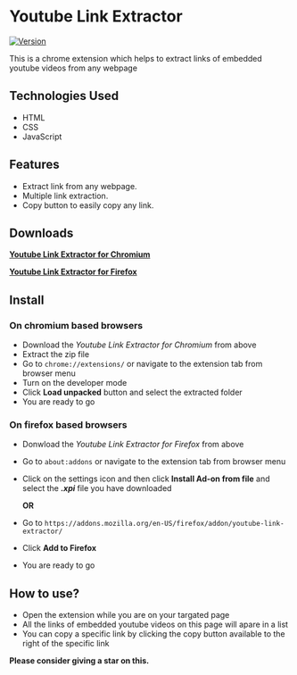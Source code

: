 # Youtube Link Extractor

[![Version](https://img.shields.io/badge/version-1.0.1-blue.svg)](https://github.com/rionislam/youtube-link-extractor/releases/tag/v1.0.1)

This is a chrome extension which helps to extract links of embedded youtube videos from any webpage

## Technologies Used

- HTML
- CSS
- JavaScript

## Features

- Extract link from any webpage.
- Multiple link extraction.
- Copy button to easily copy any link.

## Downloads

 **[Youtube Link Extractor for Chromium](https://raw.githubusercontent.com/rionislam/Youtube-Link-Extractor/Chromium/build/Youtube-LInk-Extractor-1.0(Chromium).zip)**

 **[Youtube Link Extractor for Firefox](https://raw.githubusercontent.com/rionislam/Youtube-Link-Extractor/Firefox/build/Youtube-Link-Extractor-1.0(Firefox).xpi)**

## Install

### On chromium based browsers
- Download the *Youtube Link Extractor for Chromium* from above
- Extract the zip file
- Go to `chrome://extensions/` or navigate to the extension tab from browser menu
- Turn on the developer mode
- Click **Load unpacked** button and select the extracted folder
- You are ready to go

### On firefox based browsers
- Donwload the *Youtube Link Extractor for Firefox* from above
- Go to `about:addons` or navigate to the extension tab from browser menu
- Click on the settings icon and then click **Install Ad-on from file** and select the ***.xpi*** file you have downloaded

    **OR**
- Go to `https://addons.mozilla.org/en-US/firefox/addon/youtube-link-extractor/`
- Click **Add to Firefox**
- You are ready to go

## How to use?

- Open the extension while you are on your targated page
- All the links of embedded youtube videos on this page will apare in a list
- You can copy a specific link by clicking the copy button available to the right of the specific link


**Please consider giving a star on this.**